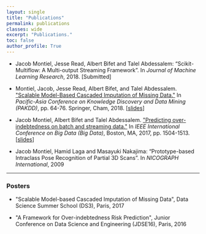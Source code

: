 ```yaml
---
layout: single
title: "Publications"
permalink: publications
classes: wide
excerpt: "Publications."
toc: false
author_profile: True
---
```


* Jacob Montiel, Jesse Read, Albert Bifet and Talel Abdessalem: “Scikit-Multiflow: A Multi-output Streaming Framework”. In *Journal of Machine Learning Research*, 2018. [Submitted]

* Montiel, Jacob, Jesse Read, Albert Bifet, and Talel Abdessalem. ["Scalable Model-Based Cascaded Imputation of Missing Data."](https://link.springer.com/chapter/10.1007/978-3-319-93040-4_6) In *Pacific-Asia Conference on Knowledge Discovery and Data Mining (PAKDD)*, pp. 64-76. Springer, Cham, 2018. [[slides](https://docs.google.com/presentation/d/e/2PACX-1vRCuCXUydGonYbpDJzxm7zk22Ds8zzL6HDbuOEUaCGACiQLE60SZEFauZ3jrctbuR0zOM3jept-3FWG/pub?start=false&loop=true&delayms=3000)]

* Jacob Montiel, Albert Bifet and Talel Abdessalem. ["Predicting over-indebtedness on batch and streaming data."](http://ieeexplore.ieee.org/stamp/stamp.jsp?tp=&arnumber=8258084&isnumber=8257893) In *IEEE International Conference on Big Data (Big Data)*, Boston, MA, 2017, pp. 1504-1513. [[slides](https://docs.google.com/presentation/d/e/2PACX-1vSEDQEWPVM0dMoYP0Q9tAnd_R19AQkG3Isf19egg-MtD8A3LHjpTbFoCE1DZf7ZVioi-kBiurGkrB--/pub?start=false&loop=true&delayms=3000)]

* Jacob Montiel, Hamid Laga and Masayuki Nakajima: “Prototype-based Intraclass Pose Recognition of Partial 3D Scans”. In *NICOGRAPH International*, 2009

___

### Posters

* "Scalable Model-based Cascaded Imputation of Missing Data", Data Science Summer School (DS3), Paris, 2017

* "A Framework for Over-indebtedness Risk Prediction", Junior Conference on Data Science and Engineering (JDSE16), Paris, 2016